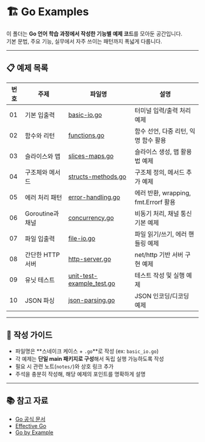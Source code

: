 # 🏗️ Go Examples

이 폴더는 **Go 언어 학습 과정에서 작성한 기능별 예제 코드**를 모아둔 공간입니다.  
기본 문법, 주요 기능, 실무에서 자주 쓰이는 패턴까지 폭넓게 다룹니다.

---

## 📋 예제 목록

| 번호 | 주제 | 파일명 | 설명 |
|---|---|---|---|
| 01 | 기본 입출력 | [basic-io.go](./basic-io.go) | 터미널 입력/출력 처리 예제 |
| 02 | 함수와 리턴 | [functions.go](./functions.go) | 함수 선언, 다중 리턴, 익명 함수 활용 |
| 03 | 슬라이스와 맵 | [slices-maps.go](./slices-maps.go) | 슬라이스 생성, 맵 활용법 예제 |
| 04 | 구조체와 메서드 | [structs-methods.go](./structs-methods.go) | 구조체 정의, 메서드 추가 예제 |
| 05 | 에러 처리 패턴 | [error-handling.go](./error-handling.go) | 에러 반환, wrapping, fmt.Errorf 활용 |
| 06 | Goroutine과 채널 | [concurrency.go](./concurrency.go) | 비동기 처리, 채널 통신 기본 예제 |
| 07 | 파일 입출력 | [file-io.go](./file-io.go) | 파일 읽기/쓰기, 에러 핸들링 예제 |
| 08 | 간단한 HTTP 서버 | [http-server.go](./http-server.go) | net/http 기반 서버 구현 예제 |
| 09 | 유닛 테스트 | [unit-test-example_test.go](./unit-test-example_test.go) | 테스트 작성 및 실행 예제 |
| 10 | JSON 파싱 | [json-parsing.go](./json-parsing.go) | JSON 인코딩/디코딩 예제 |

---

## 📝 작성 가이드
- 파일명은 **스네이크 케이스 + `.go`**로 작성 (ex: `basic_io.go`)
- 각 예제는 **단일 main 패키지로 구성**해서 독립 실행 가능하도록 작성
- 필요 시 관련 노트(`notes/`)와 상호 링크 추가
- 주석을 충분히 작성해, 해당 예제의 포인트를 명확하게 설명

---

## 📚 참고 자료
- [Go 공식 문서](https://go.dev/doc/)
- [Effective Go](https://go.dev/doc/effective_go)
- [Go by Example](https://gobyexample.com/)
